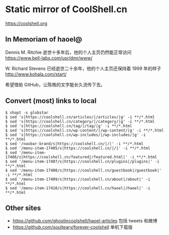 # Static mirror of CoolShell.cn

<https://coolshell.org>

## In Memoriam of haoel@

Dennis M. Ritchie 逝世十多年后，他的个人主页仍然能正常访问 <https://www.bell-labs.com/usr/dmr/www/>

W. Richard Stevens 已经逝世二十余年，他的个人主页还保持着 1999 年的样子 <http://www.kohala.com/start/>

希望借助 GitHub，让陈皓的文字能长久流传下去。

## Convert (most) links to local

```shell
$ shopt -s globstar
$ sed 's|https://coolshell.cn/articles/|/articles/|g' -i **/*.html
$ sed 's|https://coolshell.cn/category/|/category/|g' -i **/*.html
$ sed 's|https://coolshell.cn/tag/|/tag/|g' -i **/*.html
$ sed 's|https://coolshell.cn/wp-content/|/wp-content/|g' -i **/*.html
$ sed 's|https://coolshell.cn/wp-includes/|/wp-includes/|g' -i **/*.html
$ sed '/navbar-brand/s|https://coolshell.cn/|/|' -i **/*.html
$ sed '/menu-item-17405/s|https://coolshell.cn/|/|' -i **/*.html
$ sed '/menu-item-17406/s|https://coolshell.cn/featured|/featured.html|' -i **/*.html
$ sed '/menu-item-17407/s|https://coolshell.cn/plugins|/plugins|' -i **/*.html
$ sed '/menu-item-17408/s|https://coolshell.cn/guestbook|/guestbook|' -i **/*.html
$ sed '/menu-item-17409/s|https://coolshell.cn/about|/about|' -i **/*.html
$ sed '/menu-item-17410/s|https://coolshell.cn/haoel|/haoel|' -i **/*.html
```

## Other sites

* <https://github.com/ghostincoolshell/haoel-articles> 包括 tweets 和微博
* <https://github.com/soulteary/forever-coolshell> 单机下载版

